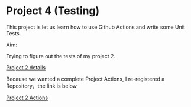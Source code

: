 # Project 4 (Testing)

This project is let us learn how to use Github Actions and write some Unit Tests.

Aim:

Trying to figure out the tests of my project 2.

[Project 2 details](https://github.com/lijinlunbeng/ECE-601/actions/)

Because we wanted a complete Project Actions, I re-registered a Repository，the link is below

[Project 2 Actions](https://github.com/lijinlunbeng/Project-2-Actions!)
